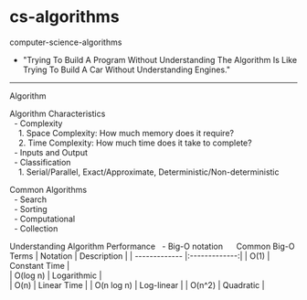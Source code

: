 # cs-algorithms
computer-science-algorithms
- "Trying To Build A Program Without Understanding The Algorithm Is Like
   Trying To Build A Car Without Understanding Engines."
-------------------------------------------------------------------------
Algorithm

Algorithm Characteristics<br />
&nbsp;&nbsp;- Complexity<br />
      &nbsp;&nbsp;&nbsp;&nbsp;1. Space Complexity: How much memory does it require?<br />
      &nbsp;&nbsp;&nbsp;&nbsp;2. Time Complexity: How much time does it take to complete?<br />
&nbsp;&nbsp;- Inputs and Output<br />
&nbsp;&nbsp;- Classification<br />
      &nbsp;&nbsp;&nbsp;&nbsp;1. Serial/Parallel, Exact/Approximate, Deterministic/Non-deterministic<br />

Common Algorithms<br />
&nbsp;&nbsp;- Search<br /> 
&nbsp;&nbsp;- Sorting<br />
&nbsp;&nbsp;- Computational<br />
&nbsp;&nbsp;- Collection<br />

Understanding Algorithm Performance
&nbsp;&nbsp;- Big-O notation
&nbsp;&nbsp;&nbsp;&nbsp; Common Big-O Terms
| Notation      | Description   | 
| ------------- |:-------------:| 
| O(1)          | Constant Time |  
| O(log n)      | Logarithmic   |   
| O(n)          | Linear Time   |
| O(n log n)    | Log-linear    |
| O(n^2)        | Quadratic     |
